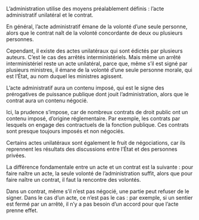 L’administration utilise des moyens préalablement définis : l’acte administratif unilatéral et le contrat.

En général, l’acte administratif émane de la volonté d’une seule personne, alors que le contrat naît de la volonté concordante de deux ou plusieurs personnes.

Cependant, il existe des actes unilatéraux qui sont édictés par plusieurs auteurs. C’est le cas des arrêtés interministériels. Mais même un arrêté interministériel reste un acte unilatéral, parce que, même s’il est signé par plusieurs ministres, il émane de la volonté d’une seule personne morale, qui est l’État, au nom duquel les ministres agissent.

L’acte administratif aura un contenu imposé, qui est le signe des prérogatives de puissance publique dont jouit l’administration, alors que le contrat aura un contenu négocié.

Ici, la prudence s’impose, car de nombreux contrats de droit public ont un contenu imposé, d’origine réglementaire. Par exemple, les contrats par lesquels on engage des contractuels de la fonction publique. Ces contrats sont presque toujours imposés et non négociés.

Certains actes unilatéraux sont également le fruit de négociations, car ils reprennent les résultats des discussions entre l’État et des personnes privées.

La différence fondamentale entre un acte et un contrat est la suivante : pour faire naître un acte, la seule volonté de l’administration suffit, alors que pour faire naître un contrat, il faut la rencontre des volontés.

Dans un contrat, même s’il n’est pas négocié, une partie peut refuser de le signer. Dans le cas d’un acte, ce n’est pas le cas : par exemple, si un sentier est fermé par un arrêté, il n’y a pas besoin d’un accord pour que l’acte prenne effet.